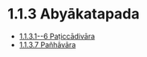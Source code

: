 # 1.1.3 Abyākatapada

* [1.1.3.1--6 Paṭiccādivāra](1.1.3/1.1.3.1--6.md)
* [1.1.3.7 Pañhāvāra](1.1.3/1.1.3.7.md)
